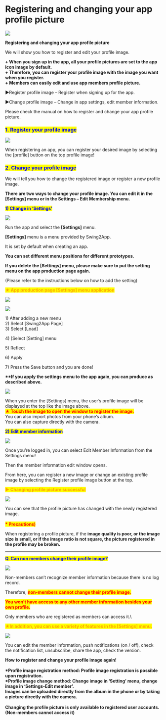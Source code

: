 # Registering and changing your app profile picture

![](https://support.swing2app.com/wp-content/uploads/2018/10/profile-pic.png)

**Registering and changing your app profile picture**

We will show you how to register and edit your profile image.

**+ When you sign up in the app, all your profile pictures are set to the app icon image by default.**\
**+ Therefore, you can register your profile image with the image you want when you register.**\
**+ Members can easily edit and use app members profile picture.**

▶Register profile image – Register when signing up for the app.&#x20;

▶Change profile image – Change in app settings, edit member information.

Please check the manual on how to register and change your app profile picture.



### <mark style="color:blue;">**1. Register your profile image**</mark>

![](https://support.swing2app.com/wp-content/uploads/2018/10/Picture66.png)

When registering an app, you can register your desired image by selecting the \[profile] button on the top profile image!



### <mark style="color:blue;">**2. Change your profile image**</mark>

We will tell you how to change the registered image or register a new profile image.

**There are two ways to change your profile image. You can edit it in the \[Settings] menu or in the Settings – Edit Membership menu.**

<mark style="color:blue;">**1) Change in ‘Settings’**</mark>

![](https://support.swing2app.com/wp-content/uploads/2018/10/Picture67.png)

Run the app and select the **\[Settings]** menu.

**\[Settings]** menu is a menu provided by Swing2App.

It is set by default when creating an app.

**You can set different menu positions for different prototypes.**

**If you delete the \[Settings] menu, please make sure to put the setting menu on the app production page again.**

(Please refer to the instructions below on how to add the setting)

<mark style="color:orange;">**★ App production page \[Settings] menu application**</mark>

![](https://support.swing2app.com/wp-content/uploads/2018/10/Picture14.png)

![](https://support.swing2app.com/wp-content/uploads/2018/10/Picture13.png)

1\) After adding a new menu\
2\) Select \[Swing2App Page]\
3\) Select \[Load]

4\) \[Select \[Setting] menu

5\) Reflect

6\) Apply

7\) Press the Save button and you are done!

**\*\*If you apply the settings menu to the app again, you can produce as described above.**

![](https://support.swing2app.com/wp-content/uploads/2018/10/Picture68.png)

When you enter the \[Settings] menu, the user’s profile image will be displayed at the top like the image above.\
<mark style="color:red;">**★ Touch the image to open the window to register the image.**</mark> \
You can also import photos from your phone’s album.\
You can also capture directly with the camera.

<mark style="color:blue;">**2) Edit member information**</mark>

![](https://support.swing2app.com/wp-content/uploads/2018/10/Picture69.png)

Once you’re logged in, you can select Edit Member Information from the Settings menu!

Then the member information edit window opens.

From here, you can register a new image or change an existing profile image by selecting the Register profile image button at the top.&#x20;

<mark style="color:orange;">**▶ Changing profile picture successful**</mark>

![](https://support.swing2app.com/wp-content/uploads/2018/10/Picture70.png)

You can see that the profile picture has changed with the newly registered image.\
\
<mark style="color:red;">**\* Precautions)**</mark>&#x20;

When registering a profile picture, if the **image quality is poor, or the image size is small, or if the image ratio is not square, the picture registered in the profile may be broken.**

****

<mark style="color:blue;">**Q. Can non members change their profile image?**</mark>

![](https://support.swing2app.com/wp-content/uploads/2018/10/Picture71.png)

Non-members can’t recognize member information because there is no log record.

Therefore, <mark style="color:red;">**non-members cannot change their profile image.**</mark>

<mark style="color:red;">**You won’t have access to any other member information besides your own profile.**</mark>

Only members who are registered as members can access it.\


<mark style="color:orange;">**★In addition, you can use a variety of features in the \[Settings] menu.**</mark>

![](https://support.swing2app.com/wp-content/uploads/2018/10/Picture72.png)

You can edit the member information, push notifications (on / off), check the notification list, unsubscribe, share the app, check the version.



**How to register and change your profile image again!**\
\
**\*Profile image registration method: Profile image registration is possible upon registration.**\
**\*Profile image change method: Change image in ‘Setting’ menu, change image in ‘Settings-Edit member’.**\
**Images can be uploaded directly from the album in the phone or by taking a picture directly with the camera.** \
\
**Changing the profile picture is only available to registered user accounts. (Non-members cannot access it)**
